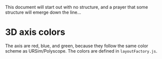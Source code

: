 This document will start out with no structure, and a prayer that some structure will emerge down the line...

# 3D axis colors
The axis are red, blue, and green, because they follow the same color scheme as URSim/Polyscope.
The colors are defined in `layoutFactory.js`.

